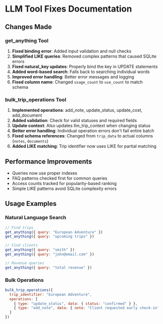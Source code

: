 # LLM Tool Fixes Documentation

## Changes Made

### get_anything Tool
1. **Fixed binding error**: Added input validation and null checks
2. **Simplified LIKE queries**: Removed complex patterns that caused SQLite errors
3. **Fixed natural_key updates**: Properly bind the key in UPDATE statements
4. **Added word-based search**: Falls back to searching individual words
5. **Improved error handling**: Better error messages and logging
6. **Fixed column name**: Changed `usage_count` to `use_count` to match schema

### bulk_trip_operations Tool
1. **Implemented operations**: add_note, update_status, update_cost, add_document
2. **Added validation**: Check for valid statuses and required fields
3. **Update context**: Also updates llm_trip_context when changing status
4. **Better error handling**: Individual operation errors don't fail entire batch
5. **Fixed schema references**: Changed from `trip_data` to actual columns (`notes`, `documents`)
6. **Added LIKE matching**: Trip identifier now uses LIKE for partial matching

## Performance Improvements
- Queries now use proper indexes
- FAQ patterns checked first for common queries
- Access counts tracked for popularity-based ranking
- Simple LIKE patterns avoid SQLite complexity errors

## Usage Examples

### Natural Language Search
```javascript
// Find trips
get_anything({ query: "European Adventure" })
get_anything({ query: "upcoming trips" })

// Find clients  
get_anything({ query: "smith" })
get_anything({ query: "john@email.com" })

// Revenue queries
get_anything({ query: "total revenue" })
```

### Bulk Operations
```javascript
bulk_trip_operations({
  trip_identifier: "European Adventure",
  operations: [
    { type: "update_status", data: { status: "confirmed" } },
    { type: "add_note", data: { note: "Client requested early check-in" } }
  ]
})
```